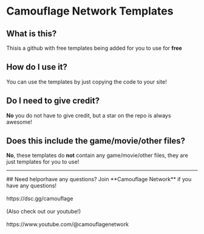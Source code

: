 # Camouflage Network Templates
## What is this?
Thisis a github with free templates being added for you to use for **free**
## How do I use it?
You can use the templates by just copying the code to your site!
## Do I need to give credit?
**No** you do not have to give credit, but a star on the repo is always awesome!
## Does this include the game/movie/other files?
**No**, these templates do **not** contain any game/movie/other files, they are just templates for you to use!
<hr>
## Need helporhave any questions?
Join **Camouflage Network** if you have any questions!
<br><br>
https://dsc.gg/camouflage
<br><br>
(Also check out our youtube!)
<br><br>
https://www.youtube.com/@camouflagenetwork
